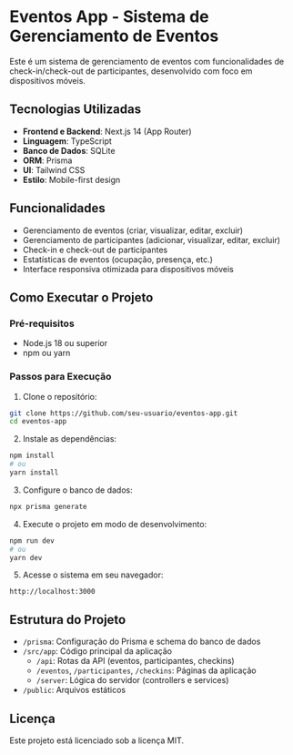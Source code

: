 # Eventos App - Sistema de Gerenciamento de Eventos

Este é um sistema de gerenciamento de eventos com funcionalidades de check-in/check-out de participantes, desenvolvido com foco em dispositivos móveis.

## Tecnologias Utilizadas

- **Frontend e Backend**: Next.js 14 (App Router)
- **Linguagem**: TypeScript
- **Banco de Dados**: SQLite
- **ORM**: Prisma
- **UI**: Tailwind CSS
- **Estilo**: Mobile-first design

## Funcionalidades

- Gerenciamento de eventos (criar, visualizar, editar, excluir)
- Gerenciamento de participantes (adicionar, visualizar, editar, excluir)
- Check-in e check-out de participantes
- Estatísticas de eventos (ocupação, presença, etc.)
- Interface responsiva otimizada para dispositivos móveis

## Como Executar o Projeto

### Pré-requisitos

- Node.js 18 ou superior
- npm ou yarn

### Passos para Execução

1. Clone o repositório:
```bash
git clone https://github.com/seu-usuario/eventos-app.git
cd eventos-app
```

2. Instale as dependências:
```bash
npm install
# ou
yarn install
```

3. Configure o banco de dados:
```bash
npx prisma generate
```

4. Execute o projeto em modo de desenvolvimento:
```bash
npm run dev
# ou
yarn dev
```

5. Acesse o sistema em seu navegador:
```
http://localhost:3000
```

## Estrutura do Projeto

- `/prisma`: Configuração do Prisma e schema do banco de dados
- `/src/app`: Código principal da aplicação
  - `/api`: Rotas da API (eventos, participantes, checkins)
  - `/eventos`, `/participantes`, `/checkins`: Páginas da aplicação
  - `/server`: Lógica do servidor (controllers e services)
- `/public`: Arquivos estáticos

## Licença

Este projeto está licenciado sob a licença MIT.
